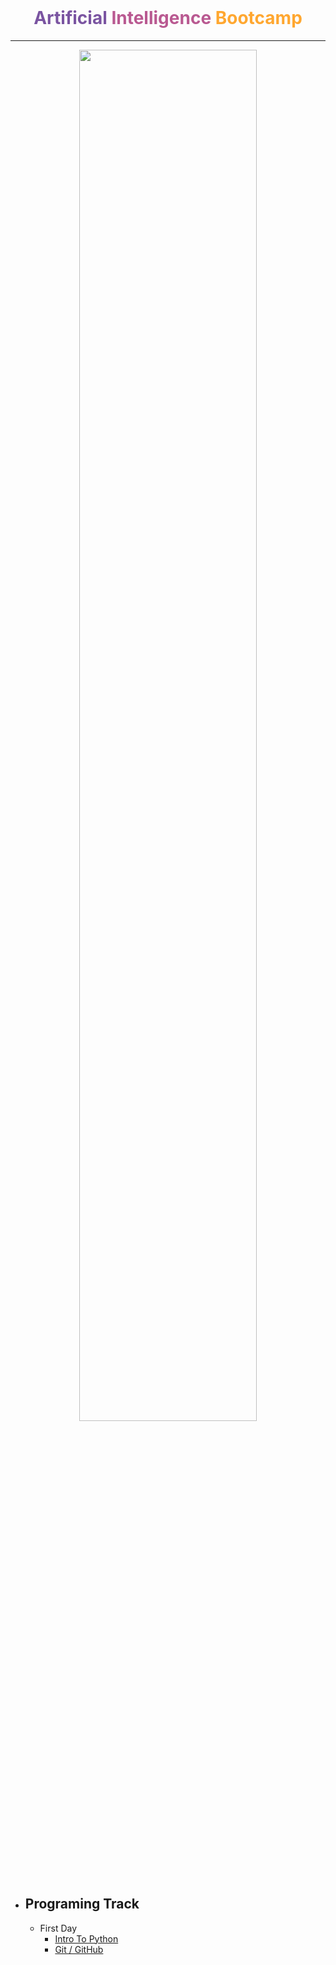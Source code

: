 <br>

<h1 align = 'center' style = 'font-weight : bold' ><span style = 'color :#7a54a1 ;'>Artificial</span> <span style = 'color : #b95991'>Intelligence</span> <span style = 'color : #ffa730'>Boot</span><span style = 'color : #ffa730' >camp</span></h1>

<hr>
<p align = 'center'>
<img src = 'https://i.imgur.com/WNlqFH4.png' style = '  width : 75% ; display: block;
margin-left: auto;
margin-right: auto;'>
</p>

* Programing Track
    - 
    - First Day 
        - <a href = 'https://github.com/MajidRaimi/AI-BootCamp/tree/master/Programing%20Track/Day_01/Intro%20To%20Python'>Intro To Python </a>
        - <a href = 'https://github.com/MajidRaimi/AI-BootCamp/tree/master/Programing%20Track/Day_01/Git%20-%20Github'>Git / GitHub </a>
    
